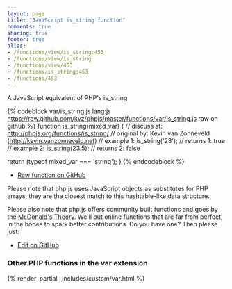 ```yaml
---
layout: page
title: "JavaScript is_string function"
comments: true
sharing: true
footer: true
alias:
- /functions/view/is_string:453
- /functions/view/is_string
- /functions/view/453
- /functions/is_string:453
- /functions/453
---
```

<!-- Generated by Rakefile:build -->
A JavaScript equivalent of PHP's is_string

{% codeblock var/is_string.js lang:js https://raw.github.com/kvz/phpjs/master/functions/var/is_string.js raw on github %}
function is_string(mixed_var) {
  //  discuss at: http://phpjs.org/functions/is_string/
  // original by: Kevin van Zonneveld (http://kevin.vanzonneveld.net)
  //   example 1: is_string('23');
  //   returns 1: true
  //   example 2: is_string(23.5);
  //   returns 2: false

  return (typeof mixed_var === 'string');
}
{% endcodeblock %}

 - [Raw function on GitHub](https://github.com/kvz/phpjs/blob/master/functions/var/is_string.js)

Please note that php.js uses JavaScript objects as substitutes for PHP arrays, they are 
the closest match to this hashtable-like data structure. 

Please also note that php.js offers community built functions and goes by the 
[McDonald's Theory](https://medium.com/what-i-learned-building/9216e1c9da7d). We'll put online 
functions that are far from perfect, in the hopes to spark better contributions. 
Do you have one? Then please just: 

 - [Edit on GitHub](https://github.com/kvz/phpjs/edit/master/functions/var/is_string.js)


### Other PHP functions in the var extension
{% render_partial _includes/custom/var.html %}
